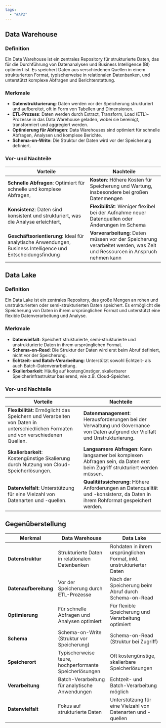 ```yaml
---
tags:
  - "#AP2"
---
```

## Data Warehouse

### Definition
Ein Data Warehouse ist ein zentrales Repository für strukturierte Daten, das für die Durchführung von Datenanalysen und Business Intelligence (BI) optimiert ist. Es speichert Daten aus verschiedenen Quellen in einem strukturierten Format, typischerweise in relationalen Datenbanken, und unterstützt komplexe Abfragen und Berichterstattung.

### Merkmale
+ **Datenstrukturierung**: Daten werden vor der Speicherung strukturiert und aufbereitet, oft in Form von Tabellen und Dimensionen.
+ **ETL-Prozess**: Daten werden durch Extract, Transform, Load (ETL)-Prozesse in das Data Warehouse geladen, wobei sie bereinigt, transformiert und aggregiert werden.
+ **Optimierung für Abfragen**: Data Warehouses sind optimiert für schnelle Abfragen, Analysen und komplexe Berichte.
+ **Schema-on-Write**: Die Struktur der Daten wird vor der Speicherung definiert.

### Vor- und Nachteile
| **Vorteile**                                                                                                 | **Nachteile**                                                                                                             |
| ------------------------------------------------------------------------------------------------------------ | ------------------------------------------------------------------------------------------------------------------------- |
| **Schnelle Abfragen**: Optimiert für schnelle und komplexe Abfragen,                                         | **Kosten**: Höhere Kosten für Speicherung und Wartung, insbesondere bei großen Datenmengen                                |
| **Konsistenz**: Daten sind konsistent und strukturiert, was die Analyse erleichtert,                         | **Flexibilität**: Weniger flexibel bei der Aufnahme neuer Datenquellen oder Änderungen im Schema                          |
| **Geschäftsorientierung**: Ideal für analytische Anwendungen, Business Intelligence und Entscheidungsfindung | **Vorverarbeitung**: Daten müssen vor der Speicherung verarbeitet werden, was Zeit und Ressourcen in Anspruch nehmen kann |

## Data Lake

### Definition
Ein Data Lake ist ein zentrales Repository, das große Mengen an rohen und unstrukturierten oder semi-strukturierten Daten speichert. Es ermöglicht die Speicherung von Daten in ihrem ursprünglichen Format und unterstützt eine flexible Datenverarbeitung und Analyse.

### Merkmale
+ **Datenvielfalt**: Speichert strukturierte, semi-strukturierte und unstrukturierte Daten in ihrem ursprünglichen Format.
+ **Schema-on-Read**: Die Struktur der Daten wird erst beim Abruf definiert, nicht vor der Speicherung.
+ **Echtzeit- und Batch-Verarbeitung**: Unterstützt sowohl Echtzeit- als auch Batch-Datenverarbeitung.
+ **Skalierbarkeit**: Häufig auf kostengünstiger, skalierbarer Speicherinfrastruktur basierend, wie z.B. Cloud-Speicher.

### Vor- und Nachteile
| **Vorteile**                                                                                                                      | **Nachteile**                                                                                                                  |
| --------------------------------------------------------------------------------------------------------------------------------- | ------------------------------------------------------------------------------------------------------------------------------ |
| **Flexibilität**: Ermöglicht das Speichern und Verarbeiten von Daten in unterschiedlichen Formaten und von verschiedenen Quellen. | **Datenmanagement**: Herausforderungen bei der Verwaltung und Governance von Daten aufgrund der Vielfalt und Unstrukturierung. |
| **Skalierbarkeit**: Kostengünstige Skalierung durch Nutzung von Cloud-Speicherlösungen.                                           | **Langsamere Abfragen**: Kann langsamer bei komplexen Abfragen sein, da Daten erst beim Zugriff strukturiert werden müssen.    |
| **Datenvielfalt**: Unterstützung für eine Vielzahl von Datenarten und -quellen.                                                   | **Qualitätssicherung**: Höhere Anforderungen an Datenqualität und -konsistenz, da Daten in ihrem Rohformat gespeichert werden. |

## Gegenüberstellung
| **Merkmal**           | **Data Warehouse**                                     | **Data Lake**                                                         |
| --------------------- | ------------------------------------------------------ | ----------------------------------------------------------------------- |
| **Datenstruktur**     | Strukturierte Daten in relationalen Datenbanken        | Rohdaten in ihrem ursprünglichen Format, inkl. unstrukturierter Daten    |
| **Datenaufbereitung** | Vor der Speicherung durch ETL-Prozesse                 | Nach der Speicherung beim Abruf durch Schema-on-Read                    |
| **Optimierung**       | Für schnelle Abfragen und Analysen optimiert           | Für flexible Speicherung und Verarbeitung optimiert                     |
| **Schema**            | Schema-on-Write (Struktur vor Speicherung)             | Schema-on-Read (Struktur bei Zugriff)                                   |
| **Speicherort**       | Typischerweise teure, hochperformante Speicherlösungen | Oft kostengünstige, skalierbare Speicherlösungen                        |
| **Verarbeitung**      | Batch-Verarbeitung für analytische Anwendungen         | Echtzeit- und Batch-Verarbeitung möglich                              |
| **Datenvielfalt**     | Fokus auf strukturierte Daten                          | Unterstützung für eine Vielzahl von Datenarten und -quellen            |
